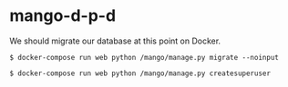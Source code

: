 # mango-d-p-d
We should migrate our database at this point on Docker.

`$ docker-compose run web python /mango/manage.py migrate --noinput`

`$ docker-compose run web python /mango/manage.py createsuperuser`